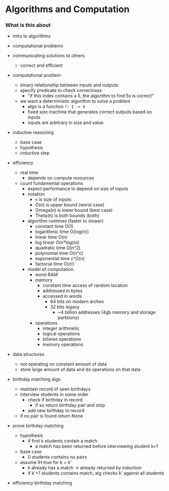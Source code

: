 # Algorithms and Computation

### What is this about
- intro to algorithms
- computational problems
- communicating solutions to others
    - correct and efficient

- computational problem
    - binary relationship between inputs and outputs
    - specify predicate to check correctness
        - "if this index contains a 5, the algorithm to find 5s is correct"
    - we want a deterministic algorithm to solve a problem
        - algo is a function `f: I -> O`
        - fixed size machine that generates correct outputs based on inputs
        - inputs are arbitrary in size and value
- inductive reasoning
    - base case
    - hypothesis
    - inductive step
- efficiency
    - real time
        - depends on compute resources
    - count fundamental operations
        - expect performance to depend on size of inputs
        - notation
            - `n` is size of inputs
            - O(n) is upper bound (worst case)
            - Omega(n) is lower bound (best case)
            - Theta(n) is both bounds (both)
        - algorithm runtimes (faster to slower)
            - constant time O(1)
            - logarithmic time O(log(n))
            - linear time O(n)
            - log linear O(n*log(n))
            - quadratic time O(n^2)
            - polynomial time O(n^c)
            - exponential time c^O(n)
            - factorial time O(n!)
        - model of computation
            - word-RAM
            - memory
                - constant time access of random location
                - addressed in bytes
                - accessed in words
                    - 64 bits on modern arches
                    - 32 bits legacy
                        - ~4 billion addresses (4gb memory and storage partitions)
            - operations
                - integer arithmetic
                - logical operations
                - bitwise operations
                - memory operations
- data structures
    - not operating on constant amount of data
    - store large amount of data and do operations on that data
- birthday matching algo
    - maintain record of seen birthdays
    - interview students in some order
        - check if birthday in record
            - if so return birthday pair and stop
        - add new birthday to record
    - if no pair is found return None
- prove birthday matching
    - hypothesis
        - if first k students contain a match
            - a match has been returned before interviewing student k+1
    - base case
        - 0 students contains no pairs
    - assume IH true for k = k'
        - k already has a match -> already returned by induction
        - if k'+1 students contains match, alg checks k' against all students
- efficiency birthday matching